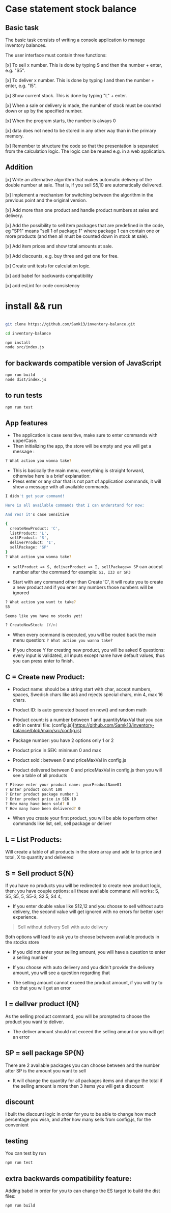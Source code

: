 # Case statement stock balance

## Basic task

The basic task consists of writing a console application to manage inventory balances.

The user interface must contain three functions:

[x] To sell x number. This is done by typing S and then the number + enter, e.g. "S5".

[x] To deliver x number. This is done by typing I and then the number + enter, e.g. "I5".

[x] Show current stock. This is done by typing "L" + enter.

[x] When a sale or delivery is made, the number of stock must be counted down or up by the specified number.

[x] When the program starts, the number is always 0

[x] data does not need to be stored in any other way than in the primary memory.

[x] Remember to structure the code so that the presentation is separated from the calculation logic. The logic can be reused e.g. in a web application.

## Addition

[x] Write an alternative algorithm that makes automatic delivery of the double number at sale. That is, if you sell S5,10 are automatically delivered.

[x] Implement a mechanism for switching between the algorithm in the previous point and the original version.

[x] Add more than one product and handle product numbers at sales and delivery.

[x] Add the possibility to sell item packages that are predefined in the code, eg "SP1" means "sell 1 of package 1" where package 1 can contain one or more products (and then all must be counted down in stock at sale).

[x] Add item prices and show total amounts at sale.

[x] Add discounts, e.g. buy three and get one for free.

[x] Create unit tests for calculation logic.

[x] add babel for backwards compatibility

[x] add esLint for code consistency

# install && run

```zsh

git clone https://github.com/Samk13/inventory-balance.git

cd inventory-balance

npm install
node src/index.js
```

## for backwards compatible version of JavaScript

```zsh
npm run build
node dist/index.js
```

## to run tests

```zsh
npm run test
```

## App features

- The application is case sensitive, make sure to enter commands with upperCase.
- Then initializing the app, the store will be empty and you will get a message :

```zsh
? What action you wanna take?
```

- This is basically the main menu, everything is straight forward, otherwise here is a brief explanation:
- Press enter or any char that is not part of application commands, it will show a message with all available commands.

```zsh
I didn't get your command!

Here is all available commands that I can understand for now:

And Yes! it's case Sensitive

{
  createNewProduct: 'C',
  listProduct: 'L',
  sellProduct: 'S',
  deliverProduct: 'I',
  sellPackage: 'SP'
}
? What action you wanna take?
```

- `sellProduct => S, deliverProduct => I, sellPackage=> SP` can accept number after the command
  for example: `S1, I33 or SP3`

- Start with any command other than Create 'C', it will route you to create a new product and if you enter any numbers those numbers will be ignored

```zsh
? What action you want to take?
S5

Seems like you have no stocks yet!

? CreateNewStock: (Y/n)
```

- When every command is executed, you will be routed back the main menu question:
  `? What action you wanna take?`

- If you choose Y for creating new product, you will be asked 6 questions: every input is validated, all inputs except name have default values, thus you can press enter to finish.

## C = Create new Product:

- Product name: should be a string start with char, accept numbers, spaces, Swedish chars like `äöå` and rejects special chars, min 4, max 16 chars.

- Product ID: is auto generated based on now() and random math
- Product count: is a number between 1 and quantityMaxVal that you can edit in central file: (config.js)[https://github.com/Samk13/inventory-balance/blob/main/src/config.js]
- Package number: you have 2 options only 1 or 2
- Product price in SEK: minimum 0 and max
- Product sold : between 0 and priceMaxVal in config.js
- Product delivered between 0 and priceMaxVal in config.js
  then you will see a table of all products

```zsh
? Please enter your product name: yourProductName01
? Enter product count 100
? Enter product package number 1
? Enter product price in SEK 10
? How many have been sold? 0
? How many have been delivered? 0
```

- When you create your first product, you will be able to perform other commands like list, sell, sell package or deliver

## L = List Products:

Will create a table of all products in the store array and add kr to price and total, X to quantity and delivered

## S = Sell product S{N}

If you have no products you will be redirected to create new product logic, then:
you have couple options:
all these available command will works:
S, S5, S5, 5, S5-3, S2.5, S4 4,

- If you enter double value like S12,12 and you choose to sell without auto delivery, the second value will get ignored with no errors for better user experience.

> Sell without delivery
> Sell with auto delivery

Both options will lead to ask you to choose between available products in the stocks store

- If you did not enter your selling amount, you will have a question to enter a selling number
- If you choose with auto delivery and you didn't provide the delivery amount, you will see a question regarding that

- The selling amount cannot exceed the product amount, if you will try to do that you will get an error

## I = delIver product I{N}

As the selling product command, you will be prompted to choose the product you want to deliver.

- The deliver amount should not exceed the selling amount or you will get an error

## SP = sell package SP{N}

There are 2 available packages you can choose between and the number after SP is the amount you want to sell

- It will change the quantity for all packages items and change the total
  if the selling amount is more then 3 items you will get a discount

## discount

I built the discount logic in order for you to be able to change how much percentage you wish, and after how many sells from config.js, for the convenient

## testing

You can test by run

```zsh
npm run test
```

## extra backwards compatibility feature:

Adding babel in order for you to can change the ES target
to build the dist files:

```zsh
npm run build
```
